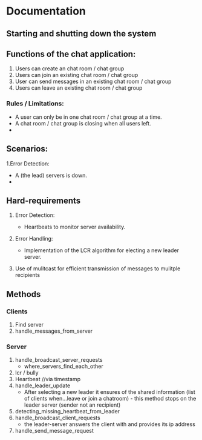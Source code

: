 # Documentation

## Starting and shutting down the system



## Functions of the chat application:
1. Users can create an chat room / chat group
2. Users can join an existing chat room / chat group
4. User can send messages in an existing chat room / chat group
6. Users can leave an existing chat room / chat group

### Rules / Limitations:

   + A user can only be in one chat room / chat group at a time.
   + A chat room / chat group is closing when all users left.
   + 

## Scenarios:

1.Error Detection:

   + A (the lead) servers is down.
   + 


## Hard-requirements

1. Error Detection:

    + Heartbeats to monitor server availability.

2. Error Handling: 

    + Implementation of the LCR algorithm for electing a new leader server.

4. Use of mulitcast for efficient transmission of messages to mulitple recipients

## Methods
### Clients
1. Find server
2. handle_messages_from_server

### Server
1. handle_broadcast_server_requests
    + where_servers_find_each_other
3. lcr / bully
5. Heartbeat //via timestamp
6. handle_leader_update
    + After selecting a new leader it ensures of the shared information (list of clients when...leave or join a chatroom) - this method stops on the leader server (sender not an recipient)
7. detecting_missing_heartbeat_from_leader
8. handle_broadcast_client_requests
    + the leader-server answers the client with and provides its ip address 
10. handle_send_message_request
